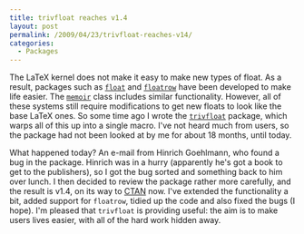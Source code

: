 ```yaml
---
title: trivfloat reaches v1.4
layout: post
permalink: /2009/04/23/trivfloat-reaches-v14/
categories:
  - Packages
---
```

The LaTeX kernel does not make it easy to make new types of float. As a result, packages such as [`float`](https://ctan.org/pkg/float) and [`floatrow`](https://ctan.org/pkg/floatrow) have been developed to make life easier. The [`memoir`](https://ctan.org/pkg/memoir) class includes similar functionality. However, all of these systems still require modifications to get new floats to look like the base LaTeX ones. So some time ago I wrote the [`trivfloat`](https://ctan.org/pkg/trivfloat) package, which warps all of this up into a single macro.  I've not heard much from users, so the package had not been looked at by me for about 18 months, until today.

What happened today?  An e-mail from Hinrich Goehlmann, who found a bug in the package. Hinrich was in a hurry (apparently he's got a book to get to the publishers), so I got the bug sorted and something back to him over lunch. I then decided to review the package rather more carefully, and the result is v1.4, on its way to [CTAN](https://www.ctan.org) now. I've extended the functionality a bit, added support for `floatrow`, tidied up the code and also fixed the bugs (I hope). I'm pleased that `trivfloat` is providing useful: the aim is to make users lives easier, with all of the hard work hidden away.
